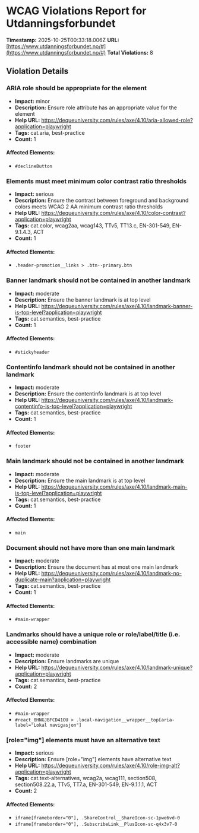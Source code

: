 # WCAG Violations Report for Utdanningsforbundet

**Timestamp:** 2025-10-25T00:33:18.006Z
**URL:** [https://www.utdanningsforbundet.no/#](https://www.utdanningsforbundet.no/#)
**Total Violations:** 8

## Violation Details

### ARIA role should be appropriate for the element

- **Impact:** minor
- **Description:** Ensure role attribute has an appropriate value for the element
- **Help URL:** https://dequeuniversity.com/rules/axe/4.10/aria-allowed-role?application=playwright
- **Tags:** cat.aria, best-practice
- **Count:** 1

#### Affected Elements:

- `#declineButton`

### Elements must meet minimum color contrast ratio thresholds

- **Impact:** serious
- **Description:** Ensure the contrast between foreground and background colors meets WCAG 2 AA minimum contrast ratio thresholds
- **Help URL:** https://dequeuniversity.com/rules/axe/4.10/color-contrast?application=playwright
- **Tags:** cat.color, wcag2aa, wcag143, TTv5, TT13.c, EN-301-549, EN-9.1.4.3, ACT
- **Count:** 1

#### Affected Elements:

- `.header-promotion__links > .btn--primary.btn`

### Banner landmark should not be contained in another landmark

- **Impact:** moderate
- **Description:** Ensure the banner landmark is at top level
- **Help URL:** https://dequeuniversity.com/rules/axe/4.10/landmark-banner-is-top-level?application=playwright
- **Tags:** cat.semantics, best-practice
- **Count:** 1

#### Affected Elements:

- `#stickyheader`

### Contentinfo landmark should not be contained in another landmark

- **Impact:** moderate
- **Description:** Ensure the contentinfo landmark is at top level
- **Help URL:** https://dequeuniversity.com/rules/axe/4.10/landmark-contentinfo-is-top-level?application=playwright
- **Tags:** cat.semantics, best-practice
- **Count:** 1

#### Affected Elements:

- `footer`

### Main landmark should not be contained in another landmark

- **Impact:** moderate
- **Description:** Ensure the main landmark is at top level
- **Help URL:** https://dequeuniversity.com/rules/axe/4.10/landmark-main-is-top-level?application=playwright
- **Tags:** cat.semantics, best-practice
- **Count:** 1

#### Affected Elements:

- `main`

### Document should not have more than one main landmark

- **Impact:** moderate
- **Description:** Ensure the document has at most one main landmark
- **Help URL:** https://dequeuniversity.com/rules/axe/4.10/landmark-no-duplicate-main?application=playwright
- **Tags:** cat.semantics, best-practice
- **Count:** 1

#### Affected Elements:

- `#main-wrapper`

### Landmarks should have a unique role or role/label/title (i.e. accessible name) combination

- **Impact:** moderate
- **Description:** Ensure landmarks are unique
- **Help URL:** https://dequeuniversity.com/rules/axe/4.10/landmark-unique?application=playwright
- **Tags:** cat.semantics, best-practice
- **Count:** 2

#### Affected Elements:

- `#main-wrapper`
- `#react_0HNGJBFCD41OU > .local-navigation__wrapper__top[aria-label="Lokal navigasjon"]`

### [role="img"] elements must have an alternative text

- **Impact:** serious
- **Description:** Ensure [role="img"] elements have alternative text
- **Help URL:** https://dequeuniversity.com/rules/axe/4.10/role-img-alt?application=playwright
- **Tags:** cat.text-alternatives, wcag2a, wcag111, section508, section508.22.a, TTv5, TT7.a, EN-301-549, EN-9.1.1.1, ACT
- **Count:** 2

#### Affected Elements:

- `iframe[frameborder="0"], .ShareControl__ShareIcon-sc-1pwe6vd-0`
- `iframe[frameborder="0"], .SubscribeLink__PlusIcon-sc-q4x3v7-0`
